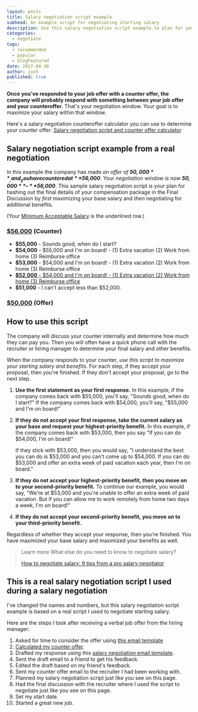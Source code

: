 ```yaml
---
layout: posts
title: Salary negotiation script example
subhead: An example script for negotiating starting salary
description: Use this salary negotiation script example to plan for your salary negotiation.
categories:
  - negotiate
tags:
  - recommended
  - popular
  - blogFeatured
date: 2017-04-30
author: josh
published: true
---
```

**Once you've responded to your job offer with a counter offer, the company will probably respond with something between your job offer and your counteroffer.** That's your negotiation window. Your goal is to maximize your salary within that window.

Here's a salary negotiation counteroffer calculator you can use to determine your counter offer: [Salary negotiation script and counter offer calculator](/salary-negotiation-script/)

## Salary negotiation script example from a real negotiation

In this example the company has made _an offer of **$50,000**_, and _you have countered at **$56,000**_. Your _negotiation window is now **$50,000**–**$56,000**_. This sample salary negotiation script is your plan for hashing out the final details of your compensation package in the Final Discussion by _first_ maximizing your base salary and _then_ negotiating for additional benefits.

(Your [Minimum Acceptable Salary](/minimum-acceptable-salary/) is the underlined row.)

### <u>$56,000</u> (Counter)

*   **$55,000** - Sounds good, when do I start?
*   **$54,000** - $55,000 and I'm on board! - (1) Extra vacation (2) Work from home (3) Reimburse office
*   **$53,000** - $54,000 and I'm on board! - (1) Extra vacation (2) Work from home (3) Reimburse office
*   <u>**$52,000** - $54,000 and I'm on board! - (1) Extra vacation (2) Work from home (3) Reimburse office</u>
*   **$51,000** - I can't accept less than $52,000.

### <u>$50,000</u> (Offer)

## How to use this script

The company will discuss your counter internally and determine how much they can pay you. Then you will often have a quick phone call with the recruiter or hiring manager to determine your final salary and other benefits.

When the company responds to your counter, _use this script to maximize your starting salary and benefits_. For each step, if they accept your proposal, then you're finished. If they don't accept your proposal, go to the next step.

1.  **Use the first statement as your first response.** In this example, if the company comes back with $55,000, you'll say, "Sounds good, when do I start?" If the company comes back with $54,000, you'll say, "$55,000 and I'm on board!"
2.  **If they do not accept your first response, take the current salary as your base and request your highest-priority benefit.** In this example, if the company comes back with $53,000, then you say "If you can do $54,000, I'm on board!"

    If they stick with $53,000, then you would say, "I understand the best you can do is $53,000 and you can't come up to $54,000. If you can do $53,000 and offer an extra week of paid vacation each year, then I'm on board."

3.  **If they do not accept your highest-priority benefit, then you move on to your second-priority benefit.** To continue our example, you would say, "We're at $53,000 and you're unable to offer an extra week of paid vacation. But if you can allow me to work remotely from home two days a week, I'm on board!"
4.  **If they do not accept your second-priority benefit, you move on to your third-priority benefit.**

Regardless of whether they accept your response, then you're finished. You have maximized your base salary and maximized your benefits as well.
	
<blockquote class="ico link-callout">
  <p><span>Learn more</span> What else do you need to know to negotiate salary?</p>
  <p><a href="/salary-negotiation-guide/">How to negotiate salary: 9 tips from a pro salary negotiator <i class="fas fa-angle-double-right"></i></a></p>
</blockquote>

## This is a real salary negotiation script I used during a salary negotiation

I've changed the names and numbers, but this salary negotiation script example is based on a real script I used to negotiate starting salary.

Here are the steps I took after receiving a verbal job offer from the hiring manager:

1.  Asked for time to consider the offer using [this email template](/respond-to-job-offer-email/)
2.  [Calculated my counter offer](/salary-negotiation-script/).
3.  Drafted my response using this [salary negotiation email template](/salary-negotiation-email-sample/).
4.  Sent the draft email to a friend to get his feedback.
5.  Edited the draft based on my friend's feedback.
6.  Sent my counter offer email to the recruiter I had been working with.
7.  Planned my salary negotiation script just like you see on this page.
8.  Had the final discussion with the recruiter where I used the script to negotiate just like you see on this page.
9.  Set my start date.
10.  Started a great new job.